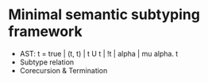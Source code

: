 Minimal semantic subtyping framework
=====

* AST: t = true | (t, t) | t U t | !t | alpha | mu alpha. t
* Subtype relation
* Corecursion & Termination
